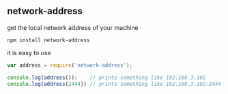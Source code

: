 ## network-address

get the local network address of your machine

	npm install network-address

it is easy to use

``` js
var address = require('network-address');

console.log(address());    // prints something like 192.168.3.102
console.log(address(2444)) // prints something like 192.168.3.102:2444
```
